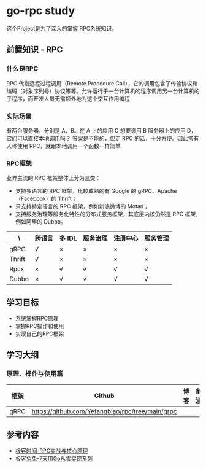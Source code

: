 # go-rpc study

这个Project是为了深入的掌握 RPC系统知识。

## 前置知识 - RPC

### 什么是RPC

RPC 代指远程过程调用（Remote Procedure Call），它的调用包含了传输协议和编码（对象序列号）协议等等。允许运行于一台计算机的程序调用另一台计算机的子程序，而开发人员无需额外地为这个交互作用编程

### 实际场景

有两台服务器，分别是 A、B。在 A 上的应用 C 想要调用 B 服务器上的应用 D，它们可以直接本地调用吗？ 答案是不能的，但走 RPC 的话，十分方便。因此常有人称使用 RPC，就跟本地调用一个函数一样简单

### RPC框架

业界主流的 RPC 框架整体上分为三类：

+ 支持多语言的 RPC 框架，比较成熟的有 Google 的 gRPC、Apache（Facebook）的 Thrift；
+ 只支持特定语言的 RPC 框架，例如新浪微博的 Motan；
+ 支持服务治理等服务化特性的分布式服务框架，其底层内核仍然是 RPC 框架, 例如阿里的 Dubbo。

| \      | 跨语言 | 多 IDL | 服务治理 | 注册中心 | 服务管理 |
| ------ | ------ | ------ | -------- | -------- | -------- |
| gRPC   | √      | ×      | ×        | ×        | ×        |
| Thrift | √      | ×      | ×        | ×        | ×        |
| Rpcx   | ×      | √      | √        | √        | √        |
| Dubbo  | ×      | √      | √        | √        | √        |

## 学习目标

+ 系统掌握RPC原理
+ 掌握RPC操作和使用
+ 实现自己的RPC框架

## 学习大纲

### 原理、操作与使用篇

| 框架 | Github                                 | 博客 | 备注 |
| ---- | -------------------------------------- | ---- | ---- |
| gRPC | https://github.com/Yefangbiao/rpc/tree/main/grpc |      |      |

## 参考内容

+ [极客时间-RPC实战与核心原理](https://time.geekbang.org/column/intro/280)
+ [极客兔兔-7天用Go从零实现系列](https://github.com/geektutu/7days-golang)